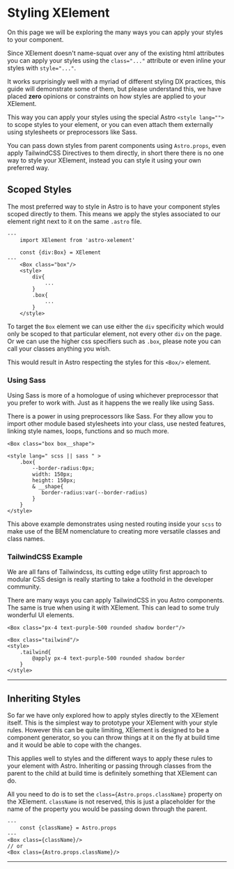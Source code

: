# Styling XElement

On this page we will be exploring the many ways you can apply your styles to your component.

Since XElement doesn't name-squat over any of the existing html attributes you can apply your styles using the `class="..."` attribute or even inline your styles with `style="..."`.

It works surprisingly well with a myriad of different styling DX practices, this guide will demonstrate some of them, but please understand this, we have placed **zero** opinions or constraints on how styles are applied to your XElement.

This way you can apply your styles using the special Astro `<style lang="">` to scope styles to your element, or you can even attach them externally using stylesheets or preprocessors like Sass.

You can pass down styles from parent components using `Astro.props`, even apply TailwindCSS Directives to them directly, in short there there is no one way to style your XElement, instead you can style it using your own preferred way.

## Scoped Styles

The most preferred way to style in Astro is to have your component styles scoped directly to them. This means we apply the styles associated to our element right next to it on the same `.astro` file.

```astro
---
    import XElement from 'astro-xelement'

    const {div:Box} = XElement
---
    <Box class="box"/>
    <style>
        div{
            ...
        }
        .box{
            ...
        }
    </style>
```

To target the `Box` element we can use either the `div` specificity which would only be scoped to that particular element, not every other `div` on the page. Or we can use the higher css specifiers such as `.box`, please note you can call your classes anything you wish.

This would result in Astro respecting the styles for this `<Box/>` element.

### Using Sass

Using Sass is more of a homologue of using whichever preprocessor that you prefer to work with. Just as it happens the we really like using Sass.

There is a power in using preprocessors like Sass. For they allow you to import other module based stylesheets into your class, use nested features, linking style names, loops, functions and so much more.

```astro
<Box class="box box__shape">

<style lang=" scss || sass " >
    .box{
        --border-radius:0px;
        width: 150px;
        height: 150px;
        & __shape{
           border-radius:var(--border-radius) 
        }
    }
</style>
```

This above example demonstrates using nested routing inside your `scss` to make use of the BEM nomenclature to creating more versatile classes and class names.

### TailwindCSS Example

We are all fans of Tailwindcss, its cutting edge utility first approach to modular CSS design is really starting to take a foothold in the developer community.

There are many ways you can apply TailwindCSS in you Astro components. The same is true when using it with XElement. This can lead to some truly wonderful UI elements.

```astro
<Box class="px-4 text-purple-500 rounded shadow border"/>

<Box class="tailwind"/>
<style>
    .tailwind{
        @apply px-4 text-purple-500 rounded shadow border
    }
</style>
```

------

## Inheriting Styles

So far we have only explored how to apply styles directly to the XElement itself. This is the simplest way to prototype your XElement with your style rules. However this can be quite limiting, XElement is designed to be a component generator, so you can throw things at it on the fly at build time and it would be able to cope with the changes.

This applies well to styles and the different ways to apply these rules to your element with Astro. Inheriting or passing through classes from the parent to the child at build time is definitely something that XElement can do.

All you need to do is to set the `class={Astro.props.className}` property on the XElement. `className` is not reserved, this is just a placeholder for the name of the property you would be passing down through the parent.

```astro
---
    const {className} = Astro.props
---
<Box class={className}/> 
// or
<Box class={Astro.props.className}/>
```

------
